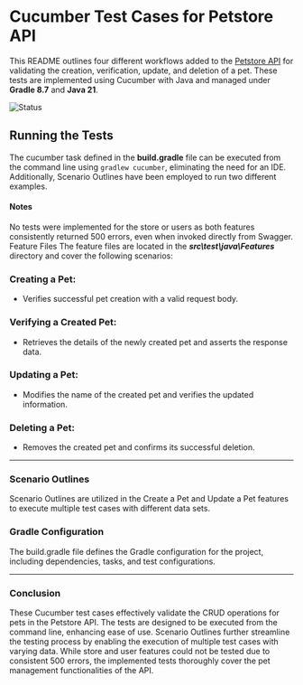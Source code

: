 # Cucumber Test Cases for Petstore API
This README outlines four different workflows added to the [Petstore API](https://petstore3.swagger.io/) for validating the creation, verification, update, and deletion of a pet. These tests are implemented using Cucumber with Java and managed under **Gradle 8.7** and **Java 21**.

![Status](https://github.com/MateoAgudGarcia/swagger-petstore-rest-assured/actions/workflows/swagger-petstore-rest-assured-github-actions.yml/badge.svg)

## Running the Tests
The cucumber task defined in the __build.gradle__ file can be executed from the command line using `gradlew cucumber`, eliminating the need for an IDE. Additionally, Scenario Outlines have been employed to run two different examples.

#### Notes
No tests were implemented for the store or users as both features consistently returned 500 errors, even when invoked directly from Swagger.
Feature Files
The feature files are located in the ***src\test\java\Features*** directory and cover the following scenarios:

### Creating a Pet:
- Verifies successful pet creation with a valid request body.

### Verifying a Created Pet:
- Retrieves the details of the newly created pet and asserts the response data.

### Updating a Pet:
- Modifies the name of the created pet and verifies the updated information.

### Deleting a Pet:
- Removes the created pet and confirms its successful deletion.

***
### Scenario Outlines
Scenario Outlines are utilized in the Create a Pet and Update a Pet features to execute multiple test cases with different data sets.
### Gradle Configuration
The build.gradle file defines the Gradle configuration for the project, including dependencies, tasks, and test configurations.

***

### Conclusion
These Cucumber test cases effectively validate the CRUD operations for pets in the Petstore API. The tests are designed to be executed from the command line, enhancing ease of use. Scenario Outlines further streamline the testing process by enabling the execution of multiple test cases with varying data. While store and user features could not be tested due to consistent 500 errors, the implemented tests thoroughly cover the pet management functionalities of the API.